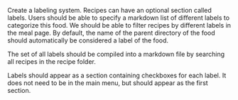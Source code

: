 Create a labeling system. Recipes can have an optional section called labels. Users should be able to specify a markdown list of different labels to categorize this food. We should be able to filter recipes by different labels in the meal page. By default, the name of the parent directory of the food should automatically be considered a label of the food.

The set of all labels should be compiled into a markdown file by searching all recipes in the recipe folder.

Labels should appear as a section containing checkboxes for each label. It does not need to be in the main menu, but should appear as the first section.
